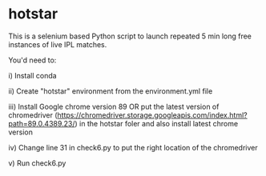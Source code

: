 # hotstar

This is a selenium based Python script to launch repeated 5 min long free instances of live IPL matches. 


You'd need to:

i) Install conda

ii) Create "hotstar" environment from the environment.yml file 

iii) Install Google chrome version 89 OR put the latest version of chromedriver (https://chromedriver.storage.googleapis.com/index.html?path=89.0.4389.23/) in the hotstar foler and also install latest chrome version

iv) Change line 31 in check6.py to put the right location of the chromedriver

v) Run check6.py

